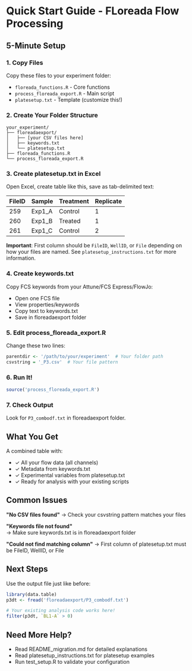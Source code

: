 # Quick Start Guide - FLoreada Flow Processing

## 5-Minute Setup

### 1. Copy Files
Copy these files to your experiment folder:
- `floreada_functions.R` - Core functions
- `process_floreada_export.R` - Main script  
- `platesetup.txt` - Template (customize this!)

### 2. Create Your Folder Structure
```
your_experiment/
├── floreadaexport/
│   ├── [your CSV files here]
│   ├── keywords.txt
│   └── platesetup.txt
├── floreada_functions.R
└── process_floreada_export.R
```

### 3. Create platesetup.txt in Excel

Open Excel, create table like this, save as tab-delimited text:

| FileID | Sample | Treatment | Replicate |
|--------|--------|-----------|-----------|
| 259    | Exp1_A | Control   | 1         |
| 260    | Exp1_B | Treated   | 1         |
| 261    | Exp1_C | Control   | 2         |

**Important**: First column should be `FileID`, `WellID`, or `File` depending on how your files are named. See `platesetup_instructions.txt` for more information.

### 4. Create keywords.txt

Copy FCS keywords from your Attune/FCS Express/FlowJo:
- Open one FCS file
- View properties/keywords
- Copy text to keywords.txt
- Save in floreadaexport folder

### 5. Edit process_floreada_export.R

Change these two lines:
```r
parentdir <- '/path/to/your/experiment'  # Your folder path
csvstring = '_P3.csv'  # Your file pattern
```

### 6. Run It!
```r
source('process_floreada_export.R')
```

### 7. Check Output
Look for `P3_combodf.txt` in floreadaexport folder.

## What You Get

A combined table with:
- ✓ All your flow data (all channels)
- ✓ Metadata from keywords.txt
- ✓ Experimental variables from platesetup.txt
- ✓ Ready for analysis with your existing scripts

## Common Issues

**"No CSV files found"**
→ Check your csvstring pattern matches your files

**"Keywords file not found"**  
→ Make sure keywords.txt is in floreadaexport folder

**"Could not find matching column"**
→ First column of platesetup.txt must be FileID, WellID, or File

## Next Steps

Use the output file just like before:
```r
library(data.table)
p3dt <- fread('floreadaexport/P3_combodf.txt')

# Your existing analysis code works here!
filter(p3dt, `BL1-A` > 0)
```

## Need More Help?
- Read README_migration.md for detailed explanations
- Read platesetup_instructions.txt for platesetup examples
- Run test_setup.R to validate your configuration
